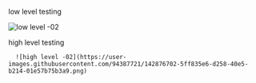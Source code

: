 low level testing   
  
  ![low level -02](https://user-images.githubusercontent.com/94387721/142876668-03b26455-1581-4a83-9f5e-d42dc661d353.png)


high level testing 

      ![high level -02](https://user-images.githubusercontent.com/94387721/142876702-5ff835e6-d258-40e5-b214-01e57b75b3a9.png)

